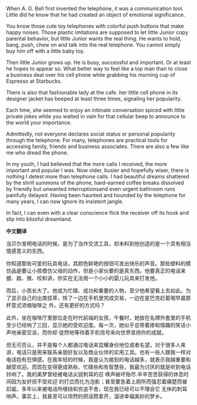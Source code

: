 

When A. G. Bell first invented the telephone, it was a communication tool. Little did he know that he had created an object of emotional significance.

You know those cute toy telephones with colorful push buttons that make happy noises. Those plastic imitations are supposed to let little Junior copy parental behavior, but little Junior wants the real thing. He wants to hold, bang, push, chew on and talk into the real telephone. You cannot simply buy him off with a little baby toy.

Then little Junior grows up. He is busy, successful and important. Or at least he hopes to appear so. What better way to feel like a top man than to close a business deal over his cell phone while grabbing his morning cup of Espresso at Starbucks.

There is also that fashionable lady at the cafe. her little cell phone in its designer jacket has beeped at least three times, signaling her popularity. 

 Each time, she seemed to enjoy an intimate conversation spiced with little private jokes while you waited in vain for that cellular beep to announce to the world your importance.

Admittedly, not everyone declares social status or personal popularity through the telephone. For many, telephones are practical tools for accessing family, friends and business associates. There are also a few like me who dread the phone.

In my youth, I had believed that the more calls I received, the more important and popular I was. Now older, busier and hopefully wiser, there is nothing I detest more than telephone calls. I had beautiful dreams shattered by the shrill summons of the phone, hard-earned coffee breaks dissolved by friendly but unwanted interruptionsand even urgent bathroom runs painfully delayed. Having been haunted and hounded by the telephone for many years, I can now ignore its insistent jangle. 

 In fact, I can even with a clear conscience flick the receiver off its hook and slip into blissful dreamland.

**中文翻译**

当贝尔发明电话的时候，是为了当作交流工具，却未料到他创造的是一个具有相当情感意义的东西。

你知道那些可爱的玩具电话，其颜色鲜艳的按钮可发出快乐的声音。那些塑料的模仿品是要让小孩模仿父母的动作，但是小家伙要的是真东西。他要真正的电话来握、敲、推、咬和讲，你实在无法用一个小小的婴儿玩具来打发他。

而后，小孩长大了。他成为忙碌、成功和重要的人物，至少他希望看上去如此。为了显示自己的出类拔萃，除了一边在手机里完成交易，一边在星巴克赶着喝早晨那杯意式浓缩咖啡之 外，还有更好的方式吗？

此外，坐在咖啡厅里那位走在时代前端的女孩，午餐时，她放在名牌外套里的手机至少已经响了三回，显示她的受欢迎度。每一次，她似乎总带着掺和情趣的笑话小声地亲密交谈，而你却 徒然地等待着手机信号来向世界宣扬你的成就。

但无可否认，并不是每个人都通过电话来显耀身份地位或者名望。对于很多人来讲，电话只是用来联系亲朋好友以及商业伙伴的实用工具。也有一些人跟我一样对电话抱有恐惧感。在我年轻的时候，我是认为接到的电话越多，就表示我越重要和越受欢迎。而现在变得更成熟些、忙碌些和有智慧些，我最为讨厌的就是听到电话铃响了。我的美梦曾经被电话尖锐刺耳的召 唤声破坏殆尽.辛辛苦苦获得的休息时间因为友好但不受欢迎 的打岔而化为泡影；甚至要急着上厕所而强忍着痛楚而被扣留。多年以来被电话所缠绕和穷追不舍，现在我已经可以不理会它 无休的刺耳响声。事实上，我甚至可以坦然的把话筒拿开，溜进幸福美妙的梦乡。 

